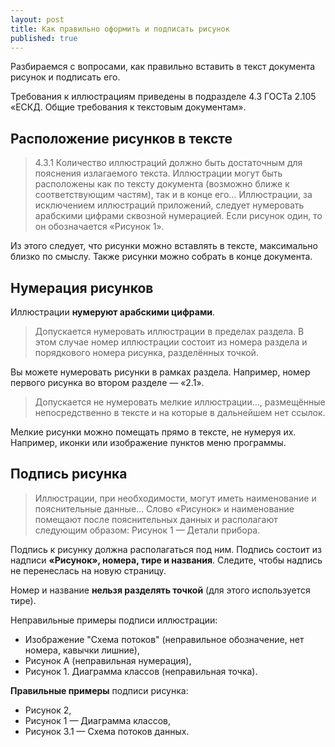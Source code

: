 ```yaml
---
layout: post
title: Как правильно оформить и подписать рисунок
published: true
---
```


Разбираемся с вопросами, как правильно вставить в текст документа рисунок и подписать его.

Требования к иллюстрациям приведены в подразделе 4.3 ГОСТа 2.105 «ЕСКД. Общие требования к текстовым документам».

## Расположение рисунков в тексте

> 4.3.1 Количество иллюстраций должно быть достаточным для пояснения излагаемого текста. Иллюстрации могут быть расположены как по тексту документа (возможно ближе к соответствующим частям), так и в конце его… Иллюстрации, за исключением иллюстраций приложений, следует нумеровать арабскими цифрами сквозной нумерацией. Если рисунок один, то он обозначается «Рисунок 1».

Из этого следует, что рисунки можно вставлять в тексте, максимально близко по смыслу. Также рисунки можно собрать в конце документа.

## Нумерация рисунков

Иллюстрации **нумеруют арабскими цифрами**.

> Допускается нумеровать иллюстрации в пределах раздела. В этом случае номер иллюстрации состоит из номера раздела и порядкового номера рисунка, разделённых точкой.

Вы можете нумеровать рисунки в рамках раздела. Например, номер первого рисунка во втором разделе — «2.1».

> Допускается не нумеровать мелкие иллюстрации…, размещённые непосредственно в тексте и на которые в дальнейшем нет ссылок.

Мелкие рисунки можно помещать прямо в тексте, не нумеруя их. Например, иконки или изображение пунктов меню программы.

## Подпись рисунка

> Иллюстрации, при необходимости, могут иметь наименование и пояснительные данные… Слово «Рисунок» и наименование помещают после пояснительных данных и располагают следующим образом: Рисунок 1 — Детали прибора.

Подпись к рисунку должна располагаться под ним. Подпись состоит из надписи **«Рисунок», номера, тире и названия**. Следите, чтобы надпись не перенеслась на новую страницу.

Номер и название **нельзя разделять точкой** (для этого используется тире).

Неправильные примеры подписи иллюстрации:

- Изображение "Схема потоков" (неправильное обозначение, нет номера, кавычки лишние),
- Рисунок А (неправильная нумерация),
- Рисунок 1. Диаграмма классов (неправильная точка).

**Правильные примеры** подписи рисунка:

- Рисунок 2,
- Рисунок 1 — Диаграмма классов,
- Рисунок 3.1 — Схема потоков данных.
